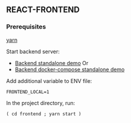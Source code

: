 ## REACT-FRONTEND

### Prerequisites

[yarn](https://classic.yarnpkg.com/en/docs/install/#debian-stable)

Start backend server:
* [Backend standalone demo](backend/StandAloneDemo.md)
Or
* [Backend docker-compose standalone demo](backend/StandAloneDemoDC.md)

Add additional variable to ENV file:

`FRONTEND_LOCAL=1`

In the project directory, run:

`( cd frontend ; yarn start )`
